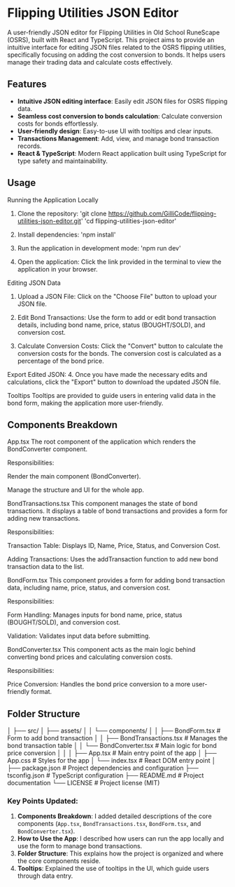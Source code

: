 # Flipping Utilities JSON Editor

A user-friendly JSON editor for Flipping Utilities in Old School RuneScape (OSRS), built with React and TypeScript. This project aims to provide an intuitive interface for editing JSON files related to the OSRS flipping utilities, specifically focusing on adding the cost conversion to bonds. It helps users manage their trading data and calculate costs effectively.

## Features
- **Intuitive JSON editing interface**: Easily edit JSON files for OSRS flipping data.
- **Seamless cost conversion to bonds calculation**: Calculate conversion costs for bonds effortlessly.
- **User-friendly design**: Easy-to-use UI with tooltips and clear inputs.
- **Transactions Management**: Add, view, and manage bond transaction records.
- **React & TypeScript**: Modern React application built using TypeScript for type safety and maintainability.

## Usage
Running the Application Locally
1. Clone the repository:
'git clone https://github.com/GilliCode/flipping-utilities-json-editor.git'
'cd flipping-utilities-json-editor'

2. Install dependencies: 'npm install'

3. Run the application in development mode: 'npm run dev'

4. Open the application: Click the link provided in the terminal to view the application in your browser.

Editing JSON Data
1. Upload a JSON File:
Click on the "Choose File" button to upload your JSON file.

2. Edit Bond Transactions:
Use the form to add or edit bond transaction details, including bond name, price, status (BOUGHT/SOLD), and conversion cost.

3. Calculate Conversion Costs:
Click the "Convert" button to calculate the conversion costs for the bonds. The conversion cost is calculated as a percentage of the bond price.

Export Edited JSON:
4. Once you have made the necessary edits and calculations, click the "Export" button to download the updated JSON file.

Tooltips
Tooltips are provided to guide users in entering valid data in the bond form, making the application more user-friendly.

## Components Breakdown
App.tsx
The root component of the application which renders the BondConverter component.

Responsibilities:

Render the main component (BondConverter).

Manage the structure and UI for the whole app.

BondTransactions.tsx
This component manages the state of bond transactions. It displays a table of bond transactions and provides a form for adding new transactions.

Responsibilities:

Transaction Table: Displays ID, Name, Price, Status, and Conversion Cost.

Adding Transactions: Uses the addTransaction function to add new bond transaction data to the list.

BondForm.tsx
This component provides a form for adding bond transaction data, including name, price, status, and conversion cost.

Responsibilities:

Form Handling: Manages inputs for bond name, price, status (BOUGHT/SOLD), and conversion cost.

Validation: Validates input data before submitting.

BondConverter.tsx
This component acts as the main logic behind converting bond prices and calculating conversion costs.

Responsibilities:

Price Conversion: Handles the bond price conversion to a more user-friendly format.

## Folder Structure
│
├── src/
│   ├── assets/
│   │   └── components/
│   │       ├── BondForm.tsx       # Form to add bond transaction
│   │       ├── BondTransactions.tsx # Manages the bond transaction table
│   │       └── BondConverter.tsx   # Main logic for bond price conversion
│   │
│   ├── App.tsx                    # Main entry point of the app
│   ├── App.css                    # Styles for the app
│   └── index.tsx                  # React DOM entry point
│
├── package.json                   # Project dependencies and configuration
├── tsconfig.json                  # TypeScript configuration
├── README.md                      # Project documentation
└── LICENSE                        # Project license (MIT)


### Key Points Updated:
1. **Components Breakdown**: I added detailed descriptions of the core components (`App.tsx`, `BondTransactions.tsx`, `BondForm.tsx`, and `BondConverter.tsx`).
2. **How to Use the App**: I described how users can run the app locally and use the form to manage bond transactions.
3. **Folder Structure**: This explains how the project is organized and where the core components reside.
4. **Tooltips**: Explained the use of tooltips in the UI, which guide users through data entry.

